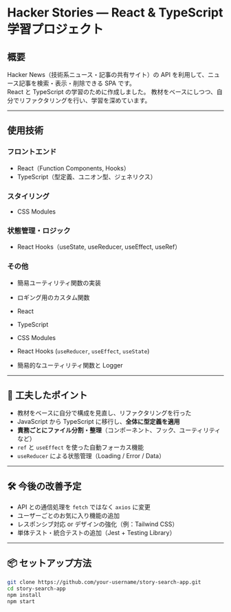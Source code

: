 # Hacker Stories — React & TypeScript 学習プロジェクト

## 概要

Hacker News（技術系ニュース・記事の共有サイト）の API を利用して、ニュース記事を検索・表示・削除できる SPA です。  
React と TypeScript の学習のために作成しました。
教材をベースにしつつ、自分でリファクタリングを行い、学習を深めています。

---

## 使用技術

### フロントエンド

- React（Function Components, Hooks）
- TypeScript（型定義、ユニオン型、ジェネリクス）

### スタイリング

- CSS Modules

### 状態管理・ロジック

- React Hooks（useState, useReducer, useEffect, useRef）

### その他

- 簡易ユーティリティ関数の実装
- ロギング用のカスタム関数

- React
- TypeScript
- CSS Modules
- React Hooks (`useReducer`, `useEffect`, `useState`)
- 簡易的なユーティリティ関数と Logger

---

## 🧠 工夫したポイント

- 教材をベースに自分で構成を見直し、リファクタリングを行った
- JavaScript から TypeScript に移行し、**全体に型定義を適用**
- **責務ごとにファイル分割・整理**（コンポーネント、フック、ユーティリティなど）
- `ref` と `useEffect` を使った自動フォーカス機能
- `useReducer` による状態管理（Loading / Error / Data）

---

## 🛠 今後の改善予定

- API との通信処理を `fetch` ではなく `axios` に変更
- ユーザーごとのお気に入り機能の追加
- レスポンシブ対応 or デザインの強化（例：Tailwind CSS）
- 単体テスト・統合テストの追加（Jest + Testing Library）

---

## 📦 セットアップ方法

```bash
git clone https://github.com/your-username/story-search-app.git
cd story-search-app
npm install
npm start
```
